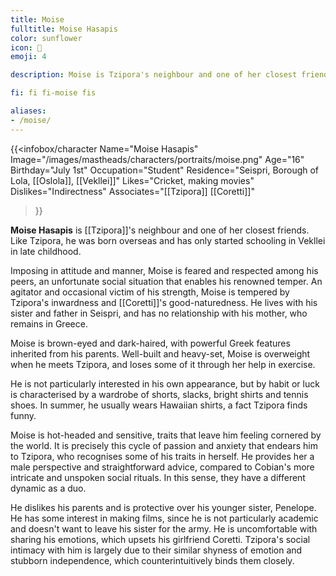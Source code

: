 ```yaml
---
title: Moise
fulltitle: Moise Hasapis
color: sunflower
icon: 🏏
emoji: 4

description: Moise is Tzipora's neighbour and one of her closest friends. Like Tzipora, he was born overseas and has only started schooling in Vekllei in late childhood.

fi: fi fi-moise fis

aliases:
- /moise/
---
```

{{<infobox/character
	Name="Moise Hasapis"
    Image="/images/mastheads/characters/portraits/moise.png"
    Age="16"
    Birthday="July 1st"
	Occupation="Student"
	Residence="Seispri, Borough of Lola, [[Oslola]], [[Vekllei]]"
    Likes="Cricket, making movies"
    Dislikes="Indirectness"
    Associates="[[Tzipora]] [[Coretti]]"
>}}

**Moise Hasapis** is [[Tzipora]]'s neighbour and one of her closest friends. Like Tzipora, he was born overseas and has only started schooling in Vekllei in late childhood.

Imposing in attitude and manner, Moise is feared and respected among his peers, an unfortunate social situation that enables his renowned temper. An agitator and occasional victim of his strength, Moise is tempered by Tzipora's inwardness and [[Coretti]]'s good-naturedness. He lives with his sister and father in Seispri, and has no relationship with his mother, who remains in Greece.

Moise is brown-eyed and dark-haired, with powerful Greek features inherited from his parents. Well-built and heavy-set, Moise is overweight when he meets Tzipora, and loses some of it through her help in exercise.

He is not particularly interested in his own appearance, but by habit or luck is characterised by a wardrobe of shorts, slacks, bright shirts and tennis shoes. In summer, he usually wears Hawaiian shirts, a fact Tzipora finds funny.

Moise is hot-headed and sensitive, traits that leave him feeling cornered by the world. It is precisely this cycle of passion and anxiety that endears him to Tzipora, who recognises some of his traits in herself. He provides her a male perspective and straightforward advice, compared to Cobian's more intricate and unspoken social rituals. In this sense, they have a different dynamic as a duo.

He dislikes his parents and is protective over his younger sister, Penelope. He has some interest in making films, since he is not particularly academic and doesn't want to leave his sister for the army. He is uncomfortable with sharing his emotions, which upsets his girlfriend Coretti. Tzipora's social intimacy with him is largely due to their similar shyness of emotion and stubborn independence, which counterintuitively binds them closely.